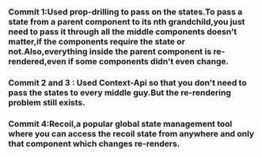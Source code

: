 ### Commit 1:Used prop-drilling to pass on the states.To pass a state from a parent component to its nth grandchild,you just need to pass it through all the middle components doesn't matter,if the components require the state or not.Also,everything inside the parent component is re-rendered,even if some components didn't even change.

### Commit 2 and 3 : Used Context-Api so that you don't need to pass the states to every middle guy.But the re-rendering problem still exists.

### Commit 4:Recoil,a popular global state management tool where you can access the recoil state from anywhere and only that component which changes re-renders.
